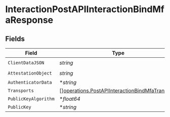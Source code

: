 # InteractionPostAPIInteractionBindMfaResponse


## Fields

| Field                                                                                                            | Type                                                                                                             | Required                                                                                                         | Description                                                                                                      |
| ---------------------------------------------------------------------------------------------------------------- | ---------------------------------------------------------------------------------------------------------------- | ---------------------------------------------------------------------------------------------------------------- | ---------------------------------------------------------------------------------------------------------------- |
| `ClientDataJSON`                                                                                                 | *string*                                                                                                         | :heavy_check_mark:                                                                                               | N/A                                                                                                              |
| `AttestationObject`                                                                                              | *string*                                                                                                         | :heavy_check_mark:                                                                                               | N/A                                                                                                              |
| `AuthenticatorData`                                                                                              | **string*                                                                                                        | :heavy_minus_sign:                                                                                               | N/A                                                                                                              |
| `Transports`                                                                                                     | [][operations.PostAPIInteractionBindMfaTransport](../../models/operations/postapiinteractionbindmfatransport.md) | :heavy_minus_sign:                                                                                               | N/A                                                                                                              |
| `PublicKeyAlgorithm`                                                                                             | **float64*                                                                                                       | :heavy_minus_sign:                                                                                               | N/A                                                                                                              |
| `PublicKey`                                                                                                      | **string*                                                                                                        | :heavy_minus_sign:                                                                                               | N/A                                                                                                              |